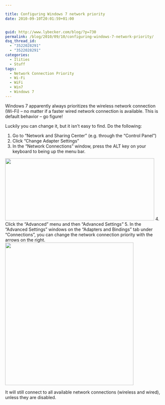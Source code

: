 ```yaml
---

title: Configuring Windows 7 network priority
date: 2010-09-10T20:01:59+01:00


guid: http://www.lybecker.com/blog/?p=730
permalink: /blog/2010/09/10/configuring-windows-7-network-priority/
dsq_thread_id:
  - "3522028291"
  - "3522028291"
categories:
  - Ilities
  - Stuff
tags:
  - Network Connection Priority
  - Wi-Fi
  - WiFi
  - Win7
  - Windows 7
---
```

Windows 7 apparently always prioritizes the wireless network connection (Wi-Fi) – no matter if a faster wired network connection is available. This is default behavior &#8211; go figure!

Luckily you can change it, but it isn’t easy to find. Do the following:

  1. Go to &#8220;Network and Sharing Center&#8221; (e.g. through the “Control Panel”)
  2. Click &#8220;Change Adapter Settings&#8221;
  3. In the &#8220;Network Connections&#8221; window, press the ALT key on your keyboard to being up the menu bar.
<img loading="lazy" class="size-full wp-image-733 aligncenter" title="Network Connection Advanced Settings Menu" src="http://www.lybecker.com/blog/wp-content/uploads/NetworkAdvancedSettingsMenu.png" alt="" width="481" height="201" />
  4. Click the &#8220;Advanced&#8221; menu and then &#8220;Advanced Settings&#8221;
  5. In the “Advanced Settings” windows on the &#8220;Adapters and Bindings&#8221; tab under &#8220;Connections&#8221;, you can change the network connection priority with the arrows on the right.
<img loading="lazy" class="size-full wp-image-732 aligncenter" title="Network Connection Advanced Settings" src="http://www.lybecker.com/blog/wp-content/uploads/NetworkAdvancedSettings.png" alt="" width="414" height="461" /> </ol>

It will still connect to all available network connections (wireless and wired), unless they are disabled.
